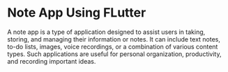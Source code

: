 # Note App Using FLutter

A note app is a type of application designed to assist users in taking, storing, and managing their information or notes. It can include text notes, to-do lists, images, voice recordings, or a combination of various content types. Such applications are useful for personal organization, productivity, and recording important ideas.
